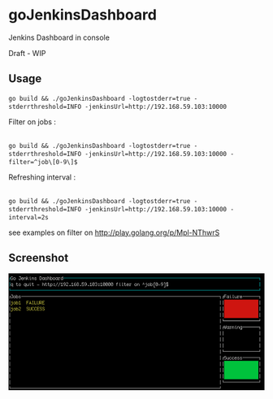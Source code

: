 # goJenkinsDashboard
Jenkins Dashboard in console

Draft - WIP

## Usage
```
go build && ./goJenkinsDashboard -logtostderr=true -stderrthreshold=INFO -jenkinsUrl=http://192.168.59.103:10000
```

Filter on jobs : 
```

go build && ./goJenkinsDashboard -logtostderr=true -stderrthreshold=INFO -jenkinsUrl=http://192.168.59.103:10000 -filter=^job\[0-9\]$
```

Refreshing interval : 
```

go build && ./goJenkinsDashboard -logtostderr=true -stderrthreshold=INFO -jenkinsUrl=http://192.168.59.103:10000 -interval=2s
```

see examples on filter on http://play.golang.org/p/Mpl-NThwrS

## Screenshot
![Go Jenkins Dashboard](goJenkinsDashboard.png)
